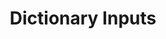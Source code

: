 ---
title: Dictionary Inputs
description: Multi-lingual values in Vendr, the eCommerce solution for Umbraco v8+
---